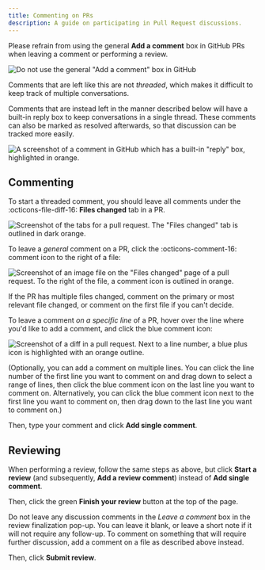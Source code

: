 ```yaml
---
title: Commenting on PRs
description: A guide on participating in Pull Request discussions.
---
```


Please refrain from using the general **Add a comment** box in GitHub PRs when leaving a comment or performing a review.

![Do not use the general "Add a comment" box in GitHub](../assets/img/meta/pr-avoid-general-comments.png)

Comments that are left like this are not _threaded_, which makes it difficult to keep track of multiple conversations.

Comments that are instead left in the manner described below will have a built-in reply box to keep conversations in a single thread. These comments can also be marked as resolved afterwards, so that discussion can be tracked more easily.

![A screenshot of a comment in GitHub which has a built-in "reply" box, highlighted in orange.](../assets/img/meta/pr-threaded-comment.png)

## Commenting

To start a threaded comment, you should leave all comments under the :octicons-file-diff-16: **Files changed** tab in a PR.

![Screenshot of the tabs for a pull request. The "Files changed" tab is outlined in dark orange.](https://docs.github.com/assets/cb-23571/mw-1440/images/help/pull_requests/pull-request-tabs-changed-files.webp)

To leave a _general_ comment on a PR, click the :octicons-comment-16: comment icon to the right of a file:

![Screenshot of an image file on the "Files changed" page of a pull request. To the right of the file, a comment icon is outlined in orange.](https://docs.github.com/assets/cb-73771/mw-1440/images/help/pull_requests/pull-request-comment-on-file.webp)

If the PR has multiple files changed, comment on the primary or most relevant file changed, or comment on the first file if you can't decide.

To leave a comment _on a specific line_ of a PR, hover over the line where you'd like to add a comment, and click the blue comment icon:

![Screenshot of a diff in a pull request. Next to a line number, a blue plus icon is highlighted with an orange outline.](https://docs.github.com/assets/cb-44227/mw-1440/images/help/commits/hover-comment-icon.webp)

(Optionally, you can add a comment on multiple lines. You can click the line number of the first line you want to comment on and drag down to select a range of lines, then click the blue comment icon on the last line you want to comment on. Alternatively, you can click the blue comment icon next to the first line you want to comment on, then drag down to the last line you want to comment on.)

Then, type your comment and click **Add single comment**.

## Reviewing

When performing a review, follow the same steps as above, but click **Start a review** (and subsequently, **Add a review comment**) instead of **Add single comment**.

Then, click the green **Finish your review** button at the top of the page.

Do not leave any discussion comments in the _Leave a comment_ box in the review finalization pop-up. You can leave it blank, or leave a short note if it will not require any follow-up. To comment on something that will require further discussion, add a comment on a file as described above instead.

Then, click **Submit review**.

